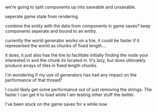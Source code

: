 we're going to split components up into saveable and unsavable.

seperate game state from rendering

combine the entity with the data from components in game saves?
keep components seperate and bound to an entity.

currently the world generator works on a trie, it could be faster if it represented the world as chunks of fixed length....

it does, it just also has the trie to facilitate initially finding the node your interested in and the chunk its located in. It's lazy, but does ultimately produce arrays of tiles in fixed length chunks.


I'm wondering if my use of generators has had any impact on the performance of that thread?

I could likely get some performance out of just removing the strings. The faster I can get it to load while I am testing other stuff the better.

I've been stuck on the game saves for a while now